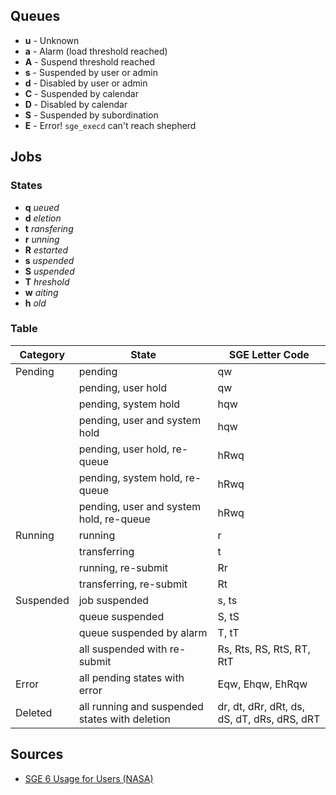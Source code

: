Queues
------

-   **u** - Unknown
-   **a** - Alarm (load threshold reached)
-   **A** - Suspend threshold reached
-   **s** - Suspended by user or admin
-   **d** - Disabled by user or admin
-   **C** - Suspended by calendar
-   **D** - Disabled by calendar
-   **S** - Suspended by subordination
-   **E** - Error! `sge_execd` can't reach shepherd

Jobs
----

### States

-   **q** *ueued*
-   **d** *eletion*
-   **t** *ransfering*
-   **r** *unning*
-   **R** *estarted*
-   **s** *uspended*
-   **S** *uspended*
-   **T** *hreshold*
-   **w** *aiting*
-   **h** *old*

### Table

<table>
<thead>
<tr>
<th>Category</th>
<th>State</th>
<th>SGE Letter Code</th>
</tr>    
</thead>
<tr>
<td valign="top" rowspan="7">Pending</td>
<td>pending</td>
<td>qw</td>
</tr>
<tr>
<td>pending, user hold</td>
<td>qw</td>
</tr>
<tr>
<td>pending, system hold</td>
<td>hqw</td>
</tr>
<tr>
<td>pending, user and system hold</td>
<td>hqw</td>
</tr>
<tr>
<td>pending, user hold, re-queue</td>
<td>hRwq</td>
</tr>
<tr>
<td>pending, system hold, re-queue</td>
<td>hRwq</td>
</tr>
<tr>
<td>pending, user and system hold, re-queue</td>
<td>hRwq</td>
</tr>
<tr>
<td valign="top" rowspan="4">Running</td>
<td>running</td>
<td>r</td>
</tr>
<tr>
<td>transferring</td>
<td>t</td>
</tr>
<tr>
<td>running, re-submit</td>
<td>Rr</td>
</tr>
<tr>
<td>transferring, re-submit</td>
<td>Rt</td>
</tr>
<tr>
<td valign="top" rowspan="4">Suspended</td>
<td>job suspended</td>
<td>s, ts</td>
</tr>
<tr>
<td>queue suspended</td>
<td>S, tS</td>
</tr>
<tr>
<td>queue suspended by alarm</td>
<td>T, tT</td>
</tr>
<tr>
<td>all suspended with re-submit</td>
<td>Rs, Rts, RS, RtS, RT, RtT</td>
</tr>
<tr>
<td>Error</td>
<td>all pending states with error</td>
<td>Eqw, Ehqw, EhRqw</td>
</tr>
<tr>
<td>Deleted</td>
<td>all running and suspended states with deletion</td>
<td>dr, dt, dRr, dRt, ds, dS, dT, dRs, dRS, dRT</td>
</tr>
</table>

Sources
-------

-   [SGE 6 Usage for
    Users (NASA)](http://ceres.larc.nasa.gov/documents/presentations/05-SGE-6-Usage-For-Users.pdf)
